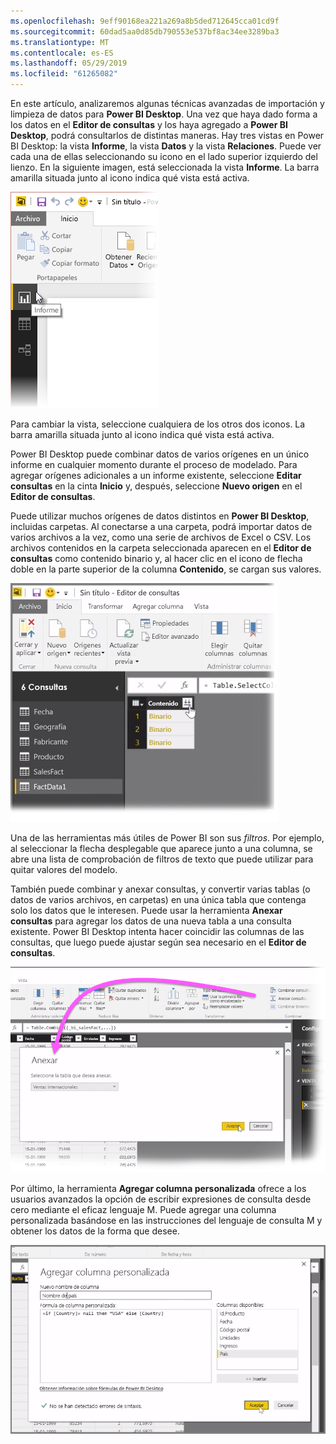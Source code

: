 ```yaml
---
ms.openlocfilehash: 9eff90168ea221a269a8b5ded712645cca01cd9f
ms.sourcegitcommit: 60dad5aa0d85db790553e537bf8ac34ee3289ba3
ms.translationtype: MT
ms.contentlocale: es-ES
ms.lasthandoff: 05/29/2019
ms.locfileid: "61265082"
---
```

En este artículo, analizaremos algunas técnicas avanzadas de importación y limpieza de datos para **Power BI Desktop**. Una vez que haya dado forma a los datos en el **Editor de consultas** y los haya agregado a **Power BI Desktop**, podrá consultarlos de distintas maneras. Hay tres vistas en Power BI Desktop: la vista **Informe**, la vista **Datos** y la vista **Relaciones**. Puede ver cada una de ellas seleccionando su icono en el lado superior izquierdo del lienzo. En la siguiente imagen, está seleccionada la vista **Informe**. La barra amarilla situada junto al icono indica qué vista está activa.

![](media/1-4-advanced-data-sources-and-transformation/1-4_1.png)

Para cambiar la vista, seleccione cualquiera de los otros dos iconos. La barra amarilla situada junto al icono indica qué vista está activa.

Power BI Desktop puede combinar datos de varios orígenes en un único informe en cualquier momento durante el proceso de modelado. Para agregar orígenes adicionales a un informe existente, seleccione **Editar consultas** en la cinta **Inicio** y, después, seleccione **Nuevo origen** en el **Editor de consultas**.

Puede utilizar muchos orígenes de datos distintos en **Power BI Desktop**, incluidas carpetas. Al conectarse a una carpeta, podrá importar datos de varios archivos a la vez, como una serie de archivos de Excel o CSV. Los archivos contenidos en la carpeta seleccionada aparecen en el **Editor de consultas** como contenido binario y, al hacer clic en el icono de flecha doble en la parte superior de la columna **Contenido**, se cargan sus valores.

![](media/1-4-advanced-data-sources-and-transformation/1-4_2.png)

Una de las herramientas más útiles de Power BI son sus *filtros*. Por ejemplo, al seleccionar la flecha desplegable que aparece junto a una columna, se abre una lista de comprobación de filtros de texto que puede utilizar para quitar valores del modelo.

También puede combinar y anexar consultas, y convertir varias tablas (o datos de varios archivos, en carpetas) en una única tabla que contenga solo los datos que le interesen. Puede usar la herramienta **Anexar consultas** para agregar los datos de una nueva tabla a una consulta existente. Power BI Desktop intenta hacer coincidir las columnas de las consultas, que luego puede ajustar según sea necesario en el **Editor de consultas**.

![](media/1-4-advanced-data-sources-and-transformation/1-4_3.png)

Por último, la herramienta **Agregar columna personalizada** ofrece a los usuarios avanzados la opción de escribir expresiones de consulta desde cero mediante el eficaz lenguaje M. Puede agregar una columna personalizada basándose en las instrucciones del lenguaje de consulta M y obtener los datos de la forma que desee.

![](media/1-4-advanced-data-sources-and-transformation/1-4_4.png)

